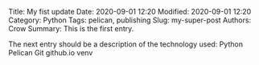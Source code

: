 Title: My fist update
Date: 2020-09-01 12:20
Modified: 2020-09-01 12:20
Category: Python
Tags: pelican, publishing
Slug: my-super-post
Authors: Crow
Summary: This is the first entry.

The next entry should be a description of the technology used:
Python
Pelican
Git
github.io
venv
